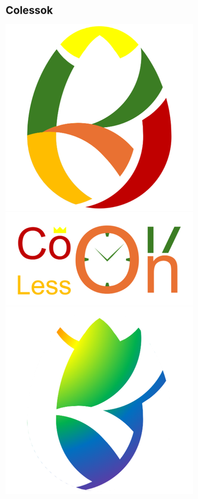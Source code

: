 # Colessok
<img src="logo.png" style="height:auto; width:auto;" /> <img src="banner2.png" style="height:auto; width:auto;" /> <img src="logo2.png" style="height:auto; width:auto;" />

